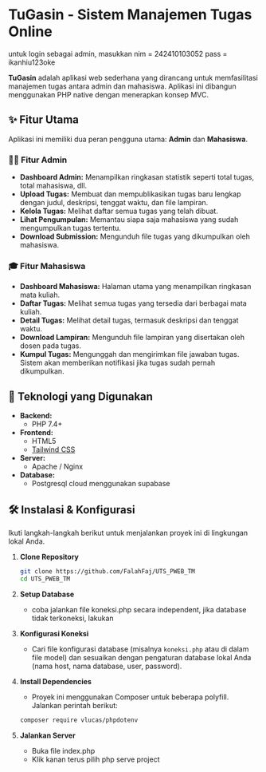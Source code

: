 # TuGasin - Sistem Manajemen Tugas Online

untuk login sebagai admin, masukkan
nim = 242410103052
pass = ikanhiu123oke

**TuGasin** adalah aplikasi web sederhana yang dirancang untuk memfasilitasi manajemen tugas antara admin dan mahasiswa. Aplikasi ini dibangun menggunakan PHP native dengan menerapkan konsep MVC.

## ✨ Fitur Utama

Aplikasi ini memiliki dua peran pengguna utama: **Admin** dan **Mahasiswa**.

### 👨‍🏫 Fitur Admin

- **Dashboard Admin:** Menampilkan ringkasan statistik seperti total tugas, total mahasiswa, dll.
- **Upload Tugas:** Membuat dan mempublikasikan tugas baru lengkap dengan judul, deskripsi, tenggat waktu, dan file lampiran.
- **Kelola Tugas:** Melihat daftar semua tugas yang telah dibuat.
- **Lihat Pengumpulan:** Memantau siapa saja mahasiswa yang sudah mengumpulkan tugas tertentu.
- **Download Submission:** Mengunduh file tugas yang dikumpulkan oleh mahasiswa.

### 🎓 Fitur Mahasiswa

- **Dashboard Mahasiswa:** Halaman utama yang menampilkan ringkasan mata kuliah.
- **Daftar Tugas:** Melihat semua tugas yang tersedia dari berbagai mata kuliah.
- **Detail Tugas:** Melihat detail tugas, termasuk deskripsi dan tenggat waktu.
- **Download Lampiran:** Mengunduh file lampiran yang disertakan oleh dosen pada tugas.
- **Kumpul Tugas:** Mengunggah dan mengirimkan file jawaban tugas. Sistem akan memberikan notifikasi jika tugas sudah pernah dikumpulkan.

## 🚀 Teknologi yang Digunakan

- **Backend:**
  - PHP 7.4+
- **Frontend:**
  - HTML5
  - [Tailwind CSS](https://tailwindcss.com/)
- **Server:**
  - Apache / Nginx 
- **Database:**
  - Postgresql cloud menggunakan supabase

## 🛠️ Instalasi & Konfigurasi

Ikuti langkah-langkah berikut untuk menjalankan proyek ini di lingkungan lokal Anda.

1.  **Clone Repository**
    ```bash
    git clone https://github.com/FalahFaj/UTS_PWEB_TM
    cd UTS_PWEB_TM
    ```

2.  **Setup Database**
    - coba jalankan file koneksi.php secara independent, jika database tidak terkoneksi, lakukan 

3.  **Konfigurasi Koneksi**
    - Cari file konfigurasi database (misalnya `koneksi.php` atau di dalam file model) dan sesuaikan dengan pengaturan database lokal Anda (nama host, nama database, user, password).

4.  **Install Dependencies**
    - Proyek ini menggunakan Composer untuk beberapa polyfill. Jalankan perintah berikut:
    ```bash
    composer require vlucas/phpdotenv
    ```

5.  **Jalankan Server**
    - Buka file index.php
    - Klik kanan terus pilih php serve project
